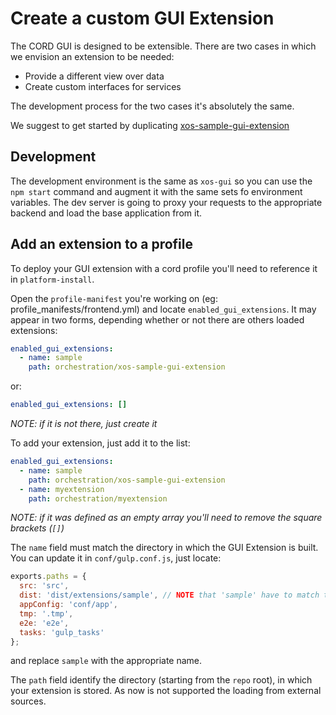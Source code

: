 # Create a custom GUI Extension
 
The CORD GUI is designed to be extensible. There are two cases in which we envision an extension to be needed:
- Provide a different view over data
- Create custom interfaces for services
 
The development process for the two cases it's absolutely the same.
  
We suggest to get started by duplicating [xos-sample-gui-extension](https://github.com/opencord/xos-sample-gui-extension)
  
## Development
 
The development environment is the same as `xos-gui` so you can use the `npm start` command and augment it with the same sets fo environment variables.
The dev server is going to proxy your requests to the appropriate backend and load the base application from it.
 
## Add an extension to a profile
 
To deploy your GUI extension with a cord profile you'll need to reference it in `platform-install`.
 
Open the `profile-manifest` you're working on (eg: profile_manifests/frontend.yml) and locate `enabled_gui_extensions`.
It may appear in two forms, depending whether or not there are others loaded extensions:
```yaml
enabled_gui_extensions:
  - name: sample
    path: orchestration/xos-sample-gui-extension
```
or: 
```yaml
enabled_gui_extensions: []
```
_NOTE: if it is not there, just create it_

To add your extension, just add it to the list:
```yaml
enabled_gui_extensions:
  - name: sample
    path: orchestration/xos-sample-gui-extension
  - name: myextension
    path: orchestration/myextension
```
_NOTE: if it was defined as an empty array you'll need to remove the square brackets (`[]`)_

The `name` field must match the directory in which the GUI Extension is built. You can update it in `conf/gulp.conf.js`, just locate:
```js
exports.paths = {
  src: 'src',
  dist: 'dist/extensions/sample', // NOTE that 'sample' have to match the extension name provided in platform install
  appConfig: 'conf/app',
  tmp: '.tmp',
  e2e: 'e2e',
  tasks: 'gulp_tasks'
};
```
and replace `sample` with the appropriate name.

The `path` field identify the directory (starting from the `repo` root), in which your extension is stored. As now is not supported the loading from external sources. 
